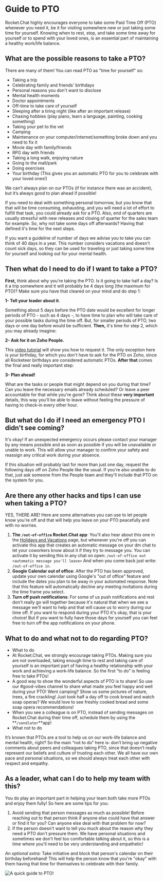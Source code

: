 # Guide to PTO

Rocket.Chat highly encourages everyone to take some Paid Time Off \(PTO\) whenever you need it, be it for visiting somewhere new or just taking some time for yourself. Knowing when to rest, stop, and take some time away for yourself or to spend with your loved ones, is an essential part of maintaining a healthy work/life balance.

## What are the possible reasons to take a PTO?

There are many of them! You can read PTO as "time for yourself" so:

* Taking a trip
* Celebrating family and friends' birthdays
* Personal reasons you don't want to disclose
* Mental health moments
* Doctor appointments
* Off-time to take care of yourself 
* Sleeping after a tiring night \(like after an important release\)
* Chasing hobbies \(play piano, learn a language, painting, cooking something\)
* Taking your pet to the vet 
* Camping
* Maintenance on your computer/internet/something broke down and you need to fix it
* Movie day with family/friends
* RPG day with friends
* Taking a long walk, enjoying nature
* Going to the mall/park 
* Doing exercises
* Your birthday \(This gives you an automatic PTO for you to celebrate with your loved ones!\)

We can’t always plan on our PTOs \(if for instance there was an accident\), but it’s always good to plan ahead if possible!

If you need to deal with something personal tomorrow, but you know that that will be time consuming, exhausting, and you will need a lot of effort to fulfill that task, you could already ask for a PTO. Also, end of quarters are usually stressful with new releases and closing of quarter for the sales team for example. So, why not take some days off afterwards? Having that defined it's time for the next steps.

If you want a guideline of number of days we advise you to take you can think of 40 days in a year. This number considers vacations and doesn't count sick days, so they can be used for traveling or just taking some time for yourself and looking out for your mental health. 

## Then what do I need to do if I want to take a PTO?

**First,** think about why you're taking the PTO. Is it going to take half a day? Is it a trip somewhere and it will probably be 4 days long \(the maximum for PTO\)? Make sure you have that cleared on your mind and do step 1:

**1- Tell your leader about it**.

Something about 5 days before the PTO date would be excellent for longer periods of PTO - such as 4 days -, to have time to plan who will take care of your possible tasks during the time off. But, for smaller periods of PTO, two days or one day before would be sufficient. **Then,** it's time for step 2, which you may already imagine:

**2- Ask for it on Zoho People.**

This [video tutorial](https://drive.google.com/file/d/1A-NlqvWOyU95UtL7QF0LQ2gzAxG_IQdE/view?usp=sharing) will show you how to request it. The only exception here is your birthday, for which you don't have to ask for the PTO on Zoho, since all Rocketeer birthdays are considered automatic PTOs. **After that** comes the final and really important step:

**3- Plan ahead!**

What are the tasks or people that might depend on you during that time? Can you leave the necessary emails already scheduled? Or leave a peer accountable for that while you're gone? Think about these **very important** details, this way you'll be able to leave without feeling the pressure of having to check-in every other hour.

## But what do I do if I need an emergency PTO I didn't see coming?

It's okay! If an unexpected emergency occurs please contact your manager by any means possible and as soon as possible if you will be unavailable or unable to work. This will allow your manager to confirm your safety and reassign any critical work during your absence.

If this situation will probably last for more than just one day, request the following days off on Zoho People like the usual. If you're also unable to do that, just ask someone from the People team and they'll include that PTO on the system for you.

## Are there any other hacks and tips I can use when taking a PTO?

YES, THERE ARE! Here are some alternatives you can use to let people know you're off and that will help you leave on your PTO peacefully and with no worries.

1. **The `/out-of-office` Rocket.Chat app**: You'll also hear about this one in the [Holidays and Vacations](https://handbook.rocket.chat/company/people/daily-life/holidays-and-vacations) page, but whenever you're off you can activate this app that creates an automatic message on your dm chat to let your coworkers know about it if they try to message you.  You can activate it by sending this in any chat on open: `/out-of-office out <automatic message you'll leave>` And when you come back just write:  `/out-of-office in`.
2. **Google Calendar out of office**: After the PTO has been approved, update your own calendar using Google's "out of office" feature and include the dates you plan to be away in your automated response. Note that this feature will automatically decline any meeting invitations during the time frame you select.
3. **Turn off push notifications**: For some of us push notifications and rest don't really go will together because it's natural that when we see a message we'll want to help and that will cause us to worry during our time off. If you want to respond during your PTO it's okay, that is your choice! But if you want to fully have those days for yourself you can feel free to turn off the app notifications on your phone.    

## What to do and what not to do regarding PTO?

* What to do
* At Rocket.Chat, we strongly encourage taking PTOs. Making sure you are not overloaded, taking enough time to rest and taking care of yourself is an important part of having a healthy relationship with your work and achieving a work-life balance. So the first “to do” is feeling free to take PTOs!
* A good way to show the wonderful aspects of PTO is to share! So use our \#good-vibes channel to share what made you feel happy and well during your PTO! Went camping? Show us some pictures of nature, trees, a fire crackling! Just took half a day off to cook bread and watch soap operas? We would love to see freshly cooked bread and some soap opera recommendations!
* When you see a colleague is on PTO, instead of sending messages on Rocket.Chat during their time off, schedule them by using the **`/sendlater`**app!
* What not to do

It’s known that PTOs are a tool to help us on our work-life balance and mental health, right? So the main “not to do” here is: don’t bring up negative comments about peers and colleagues taking PTO, since that doesn’t really represent our beliefs and culture of trusting each other. We all have our own pace and personal situations, so we should always treat each other with respect and empathy.

## As a leader, what can I do to help my team with this?

You do play an important part in helping your team both take more PTOs and enjoy them fully! So here are some tips for you:

1. Avoid sending that person messages as much as possible! Before reaching out to that person think if anyone else could have that answer or find it for you? Can anyone else deal with that problem for now?
2. If the person doesn't want to tell you much about the reason why they need a PTO don't pressure them. We have personal situations and sometimes we don't feel too comfortable talking about it, so this is a time where you'll need to be very understanding and empathetic!    

_An optional extra:_ Take initiative and block that person's calendar on their birthday beforehand! This will help the person know that you're "okay" with them having that time for themselves to celebrate with their family.

![A quick guide to PTO!](../../../.gitbook/assets/how-to-pto.png)

